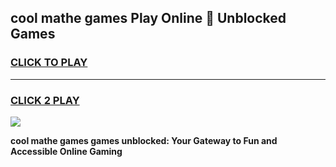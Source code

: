 
## cool mathe games Play Online 👋 Unblocked Games
<h3>
<a href="https://news.freeplayer.one?title=cool_mathe_games&ref=17CMG">CLICK TO PLAY</a></h3>
<hr>

<h3>
<a href="https://news.freeplayer.one?title=cool_mathe_games&ref=17CMG">CLICK 2 PLAY</a>
  
</h3>

<a href="https://news.freeplayer.one?title=cool_mathe_games&ref=17CMG/"><img src="https://clearcache.store/games.png"></a>


**cool mathe games games unblocked: Your Gateway to Fun and Accessible Online Gaming**
